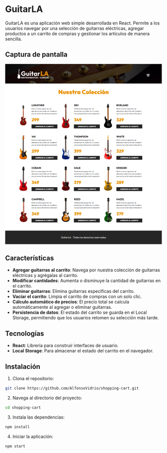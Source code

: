 # GuitarLA

GuitarLA es una aplicación web simple desarrollada en React. Permite a los usuarios navegar por una selección de guitarras eléctricas, agregar productos a un carrito de compras y gestionar los artículos de manera sencilla.

## Captura de pantalla
<img src="./preview.png" alt="Screenshot" style="width: 600px; height: auto;">

## Características

- **Agregar guitarras al carrito**: Navega por nuestra colección de guitarras eléctricas y agrégalas al carrito.
- **Modificar cantidades**: Aumenta o disminuye la cantidad de guitarras en el carrito.
- **Eliminar guitarras**: Elimina guitarras específicas del carrito.
- **Vaciar el carrito**: Limpia el carrito de compras con un solo clic.
- **Cálculo automático de precios**: El precio total se calcula automáticamente al agregar o eliminar guitarras.
- **Persistencia de datos**: El estado del carrito se guarda en el Local Storage, permitiendo que los usuarios retomen su selección más tarde.

## Tecnologías

- **React**: Librería para construir interfaces de usuario.
- **Local Storage**: Para almacenar el estado del carrito en el navegador.

## Instalación

1. Clona el repositorio:
```bash
git clone https://github.com/AlfonsoVidrio/shopping-cart.git
```

2. Navega al directorio del proyecto:
```bash
cd shopping-cart
```

3. Instala las dependencias:
```bash
npm install
```

4. Iniciar la aplicación:
```bash
npm start
```


